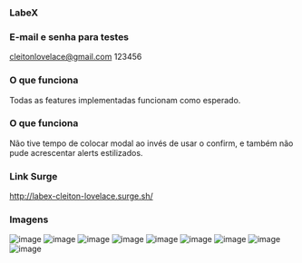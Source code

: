 ### LabeX

### E-mail e senha para testes
cleitonlovelace@gmail.com
123456

### O que funciona
Todas as features implementadas funcionam como esperado.

### O que funciona
Não tive tempo de colocar modal ao invés de usar o confirm, e também não pude acrescentar alerts estilizados.

### Link Surge 
http://labex-cleiton-lovelace.surge.sh/

### Imagens

![image](https://user-images.githubusercontent.com/73656973/130395126-0975aa75-045e-4c16-8eea-3f6c640ed33c.png)
![image](https://user-images.githubusercontent.com/73656973/130395186-a67352d8-ed4c-4a13-b6c5-937959d922e7.png)
![image](https://user-images.githubusercontent.com/73656973/130395205-ee527f6a-c0f8-4ae0-aba5-1c834c566b5a.png)
![image](https://user-images.githubusercontent.com/73656973/130395235-486c7adc-2f7a-42e9-a21d-6de739b2b645.png)
![image](https://user-images.githubusercontent.com/73656973/130395269-cb3897fb-437f-4511-82e3-e51d6a94b5dc.png)
![image](https://user-images.githubusercontent.com/73656973/130395313-b24f175a-9c9e-438c-a354-a7c04c3eda8a.png)
![image](https://user-images.githubusercontent.com/73656973/130395332-55873b89-f63c-418e-8ce3-75247bbe17db.png)
![image](https://user-images.githubusercontent.com/73656973/130395369-ac51e20f-7f81-4ce5-933c-a8a2b677e755.png)
![image](https://user-images.githubusercontent.com/73656973/130395398-094199bf-aece-40ed-bac1-62eeb355869c.png)


